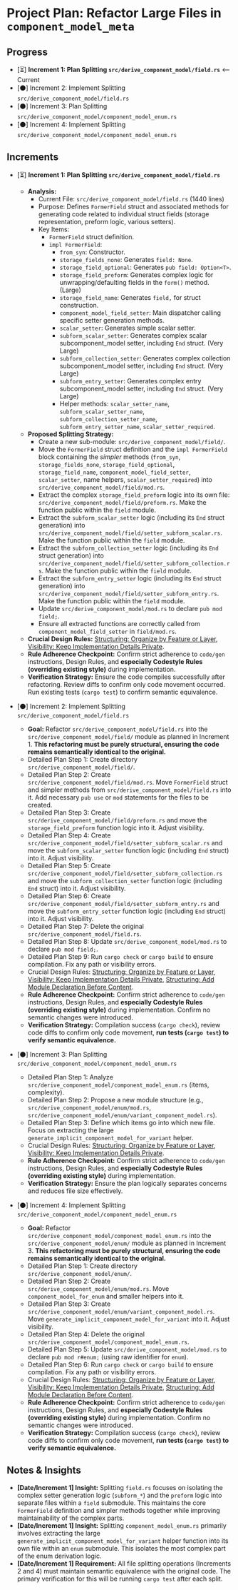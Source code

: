 # Project Plan: Refactor Large Files in `component_model_meta`

## Progress

*   [⏳] **Increment 1: Plan Splitting `src/derive_component_model/field.rs`** <-- Current
*   [⚫] Increment 2: Implement Splitting `src/derive_component_model/field.rs`
*   [⚫] Increment 3: Plan Splitting `src/derive_component_model/component_model_enum.rs`
*   [⚫] Increment 4: Implement Splitting `src/derive_component_model/component_model_enum.rs`

## Increments

*   [⏳] **Increment 1: Plan Splitting `src/derive_component_model/field.rs`**
    *   **Analysis:**
        *   Current File: `src/derive_component_model/field.rs` (1440 lines)
        *   Purpose: Defines `FormerField` struct and associated methods for generating code related to individual struct fields (storage representation, preform logic, various setters).
        *   Key Items:
            *   `FormerField` struct definition.
            *   `impl FormerField`:
                *   `from_syn`: Constructor.
                *   `storage_fields_none`: Generates `field: None`.
                *   `storage_field_optional`: Generates `pub field: Option<T>`.
                *   `storage_field_preform`: Generates complex logic for unwrapping/defaulting fields in the `form()` method. (Large)
                *   `storage_field_name`: Generates `field,` for struct construction.
                *   `component_model_field_setter`: Main dispatcher calling specific setter generation methods.
                *   `scalar_setter`: Generates simple scalar setter.
                *   `subform_scalar_setter`: Generates complex scalar subcomponent_model setter, including `End` struct. (Very Large)
                *   `subform_collection_setter`: Generates complex collection subcomponent_model setter, including `End` struct. (Very Large)
                *   `subform_entry_setter`: Generates complex entry subcomponent_model setter, including `End` struct. (Very Large)
                *   Helper methods: `scalar_setter_name`, `subform_scalar_setter_name`, `subform_collection_setter_name`, `subform_entry_setter_name`, `scalar_setter_required`.
    *   **Proposed Splitting Strategy:**
        *   Create a new sub-module: `src/derive_component_model/field/`.
        *   Move the `FormerField` struct definition and the `impl FormerField` block containing the *simpler* methods (`from_syn`, `storage_fields_none`, `storage_field_optional`, `storage_field_name`, `component_model_field_setter`, `scalar_setter`, name helpers, `scalar_setter_required`) into `src/derive_component_model/field/mod.rs`.
        *   Extract the complex `storage_field_preform` logic into its own file: `src/derive_component_model/field/preform.rs`. Make the function public within the `field` module.
        *   Extract the `subform_scalar_setter` logic (including its `End` struct generation) into `src/derive_component_model/field/setter_subform_scalar.rs`. Make the function public within the `field` module.
        *   Extract the `subform_collection_setter` logic (including its `End` struct generation) into `src/derive_component_model/field/setter_subform_collection.rs`. Make the function public within the `field` module.
        *   Extract the `subform_entry_setter` logic (including its `End` struct generation) into `src/derive_component_model/field/setter_subform_entry.rs`. Make the function public within the `field` module.
        *   Update `src/derive_component_model/mod.rs` to declare `pub mod field;`.
        *   Ensure all extracted functions are correctly called from `component_model_field_setter` in `field/mod.rs`.
    *   **Crucial Design Rules:** [Structuring: Organize by Feature or Layer](#structuring-organize-by-feature-or-layer), [Visibility: Keep Implementation Details Private](#visibility-keep-implementation-details-private).
    *   **Rule Adherence Checkpoint:** Confirm strict adherence to `code/gen` instructions, Design Rules, and **especially Codestyle Rules (overriding existing style)** during implementation.
    *   **Verification Strategy:** Ensure the code compiles successfully after refactoring. Review diffs to confirm only code movement occurred. Run existing tests (`cargo test`) to confirm semantic equivalence.

*   [⚫] Increment 2: Implement Splitting `src/derive_component_model/field.rs`
    *   **Goal:** Refactor `src/derive_component_model/field.rs` into the `src/derive_component_model/field/` module as planned in Increment 1. **This refactoring must be purely structural, ensuring the code remains semantically identical to the original.**
    *   Detailed Plan Step 1: Create directory `src/derive_component_model/field/`.
    *   Detailed Plan Step 2: Create `src/derive_component_model/field/mod.rs`. Move `FormerField` struct and simpler methods from `src/derive_component_model/field.rs` into it. Add necessary `pub use` or `mod` statements for the files to be created.
    *   Detailed Plan Step 3: Create `src/derive_component_model/field/preform.rs` and move the `storage_field_preform` function logic into it. Adjust visibility.
    *   Detailed Plan Step 4: Create `src/derive_component_model/field/setter_subform_scalar.rs` and move the `subform_scalar_setter` function logic (including `End` struct) into it. Adjust visibility.
    *   Detailed Plan Step 5: Create `src/derive_component_model/field/setter_subform_collection.rs` and move the `subform_collection_setter` function logic (including `End` struct) into it. Adjust visibility.
    *   Detailed Plan Step 6: Create `src/derive_component_model/field/setter_subform_entry.rs` and move the `subform_entry_setter` function logic (including `End` struct) into it. Adjust visibility.
    *   Detailed Plan Step 7: Delete the original `src/derive_component_model/field.rs`.
    *   Detailed Plan Step 8: Update `src/derive_component_model/mod.rs` to declare `pub mod field;`.
    *   Detailed Plan Step 9: Run `cargo check` or `cargo build` to ensure compilation. Fix any path or visibility errors.
    *   Crucial Design Rules: [Structuring: Organize by Feature or Layer](#structuring-organize-by-feature-or-layer), [Visibility: Keep Implementation Details Private](#visibility-keep-implementation-details-private), [Structuring: Add Module Declaration Before Content](#structuring-add-module-declaration-before-content).
    *   **Rule Adherence Checkpoint:** Confirm strict adherence to `code/gen` instructions, Design Rules, and **especially Codestyle Rules (overriding existing style)** during implementation. Confirm no semantic changes were introduced.
    *   **Verification Strategy:** Compilation success (`cargo check`), review code diffs to confirm only code movement, **run tests (`cargo test`) to verify semantic equivalence.**

*   [⚫] Increment 3: Plan Splitting `src/derive_component_model/component_model_enum.rs`
    *   Detailed Plan Step 1: Analyze `src/derive_component_model/component_model_enum.rs` (items, complexity).
    *   Detailed Plan Step 2: Propose a new module structure (e.g., `src/derive_component_model/enum/mod.rs`, `src/derive_component_model/enum/variant_component_model.rs`).
    *   Detailed Plan Step 3: Define which items go into which new file. Focus on extracting the large `generate_implicit_component_model_for_variant` helper.
    *   Crucial Design Rules: [Structuring: Organize by Feature or Layer](#structuring-organize-by-feature-or-layer), [Visibility: Keep Implementation Details Private](#visibility-keep-implementation-details-private).
    *   **Rule Adherence Checkpoint:** Confirm strict adherence to `code/gen` instructions, Design Rules, and **especially Codestyle Rules (overriding existing style)** during implementation.
    *   **Verification Strategy:** Ensure the plan logically separates concerns and reduces file size effectively.

*   [⚫] Increment 4: Implement Splitting `src/derive_component_model/component_model_enum.rs`
    *   **Goal:** Refactor `src/derive_component_model/component_model_enum.rs` into the `src/derive_component_model/enum/` module as planned in Increment 3. **This refactoring must be purely structural, ensuring the code remains semantically identical to the original.**
    *   Detailed Plan Step 1: Create directory `src/derive_component_model/enum/`.
    *   Detailed Plan Step 2: Create `src/derive_component_model/enum/mod.rs`. Move `component_model_for_enum` and smaller helpers into it.
    *   Detailed Plan Step 3: Create `src/derive_component_model/enum/variant_component_model.rs`. Move `generate_implicit_component_model_for_variant` into it. Adjust visibility.
    *   Detailed Plan Step 4: Delete the original `src/derive_component_model/component_model_enum.rs`.
    *   Detailed Plan Step 5: Update `src/derive_component_model/mod.rs` to declare `pub mod r#enum;` (using raw identifier for `enum`).
    *   Detailed Plan Step 6: Run `cargo check` or `cargo build` to ensure compilation. Fix any path or visibility errors.
    *   Crucial Design Rules: [Structuring: Organize by Feature or Layer](#structuring-organize-by-feature-or-layer), [Visibility: Keep Implementation Details Private](#visibility-keep-implementation-details-private), [Structuring: Add Module Declaration Before Content](#structuring-add-module-declaration-before-content).
    *   **Rule Adherence Checkpoint:** Confirm strict adherence to `code/gen` instructions, Design Rules, and **especially Codestyle Rules (overriding existing style)** during implementation. Confirm no semantic changes were introduced.
    *   **Verification Strategy:** Compilation success (`cargo check`), review code diffs to confirm only code movement, **run tests (`cargo test`) to verify semantic equivalence.**

## Notes & Insights

*   **[Date/Increment 1] Insight:** Splitting `field.rs` focuses on isolating the complex setter generation logic (`subform_*`) and the `preform` logic into separate files within a `field` submodule. This maintains the core `FormerField` definition and simpler methods together while improving maintainability of the complex parts.
*   **[Date/Increment 1] Insight:** Splitting `component_model_enum.rs` primarily involves extracting the large `generate_implicit_component_model_for_variant` helper function into its own file within an `enum` submodule. This isolates the most complex part of the enum derivation logic.
*   **[Date/Increment 1] Requirement:** All file splitting operations (Increments 2 and 4) must maintain semantic equivalence with the original code. The primary verification for this will be running `cargo test` after each split.